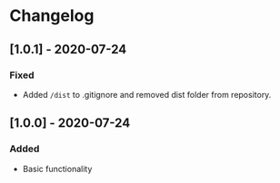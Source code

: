 # Changelog

## [1.0.1] - 2020-07-24

### Fixed

- Added `/dist` to .gitignore and removed dist folder from repository.

## [1.0.0] - 2020-07-24

### Added

- Basic functionality